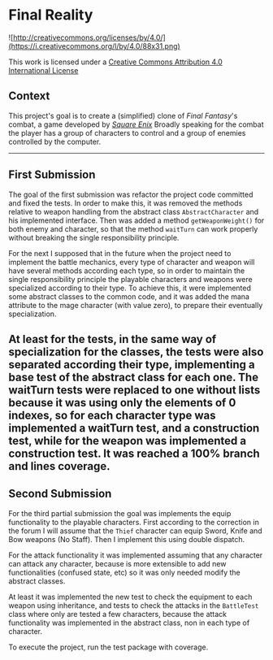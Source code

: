 Final Reality
=============

![http://creativecommons.org/licenses/by/4.0/](https://i.creativecommons.org/l/by/4.0/88x31.png)

This work is licensed under a 
[Creative Commons Attribution 4.0 International License](http://creativecommons.org/licenses/by/4.0/)

Context
-------

This project's goal is to create a (simplified) clone of _Final Fantasy_'s combat, a game developed
by [_Square Enix_](https://www.square-enix.com)
Broadly speaking for the combat the player has a group of characters to control and a group of 
enemies controlled by the computer.

---

First Submission
-------
The goal of the first submission was refactor the project code committed and fixed the tests. In order to make this, it was removed the methods 
relative to weapon handling from the abstract class ``AbstractCharacter`` and his implemented interface. Then was added a method ``getWeaponWeight()`` 
for both enemy and character, so that the method ``waitTurn`` can work properly without breaking the single responsibility principle.

For the next I supposed that in the future when the project need to implement the battle mechanics, every type of character and weapon will have
 several methods according each type, so in order to maintain the single responsibility principle the playable characters and weapons were specialized 
 according to their type. To achieve this, it were implemented some abstract classes to the common code, and it was added the mana attribute to the mage 
 character (with value zero), to prepare their eventually specialization.

At least for the tests, in the same way of specialization for the classes, the tests were also separated according their type, implementing a base test 
of the abstract class for each one. The waitTurn tests were replaced to one without lists because it was using only the elements of 0 indexes, so for each 
character type was implemented a waitTurn test, and a construction test, while for the weapon was implemented a construction test. It was reached a 
100% branch and lines coverage.
---

Second Submission
-------
For the third partial submission the goal was implements the equip functionality to the playable characters. First according to the correction in the forum 
I will assume that the ``Thief`` character can equip Sword, Knife and Bow weapons (No Staff). Then I implement this using double dispatch.

For the attack functionality it was implemented assuming that any character can attack any character, because is more extensible to add new functionalities 
(confused state, etc) so it was only needed modify the abstract classes.

At least it was implemented the new test to check the equipment to each weapon using inheritance, and tests to check the attacks in the ``BattleTest`` class
where only are tested a few characters, because the attack functionality was implemented in the abstract class, non in each type of character.

To execute the project, run the test package with coverage.
